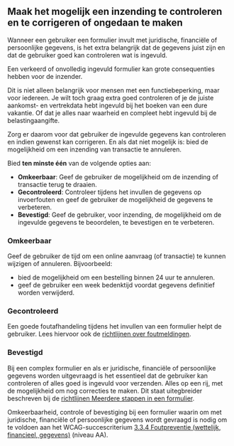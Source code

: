 <!-- @license CC0-1.0 -->

## Maak het mogelijk een inzending te controleren en te corrigeren of ongedaan te maken

Wanneer een gebruiker een formulier invult met juridische, financiële of persoonlijke gegevens, is het extra belangrijk dat de gegevens juist zijn en dat de gebruiker goed kan controleren wat is ingevuld.

Een verkeerd of onvolledig ingevuld formulier kan grote consequenties hebben voor de inzender.

Dit is niet alleen belangrijk voor mensen met een functiebeperking, maar voor iedereen. Je wilt toch graag extra goed controleren of je de juiste aankomst- en vertrekdata hebt ingevuld bij het boeken van een dure vakantie. Of dat je alles naar waarheid en compleet hebt ingevuld bij de belastingaangifte.

Zorg er daarom voor dat gebruiker de ingevulde gegevens kan controleren en indien gewenst kan corrigeren. En als dat niet mogelijk is: bied de mogelijkheid om een inzending van transactie te annuleren.

Bied **ten minste één** van de volgende opties aan:

- **Omkeerbaar**: Geef de gebruiker de mogelijkheid om de inzending of transactie terug te draaien.
- **Gecontroleerd**: Controleer tijdens het invullen de gegevens op invoerfouten en geef de gebruiker de mogelijkheid de gegevens te verbeteren.
- **Bevestigd**: Geef de gebruiker, voor inzending, de mogelijkheid om de ingevulde gegevens te beoordelen, te bevestigen en te verbeteren.

### Omkeerbaar

Geef de gebruiker de tijd om een online aanvraag (of transactie) te kunnen wijzigen of annuleren.
Bijvoorbeeld:

- bied de mogelijkheid om een bestelling binnen 24 uur te annuleren.
- geef de gebruiker een week bedenktijd voordat gegevens definitief worden verwijderd.

### Gecontroleerd

Een goede foutafhandeling tijdens het invullen van een formulier helpt de gebruiker. Lees hiervoor ook de [richtlijnen over foutmeldingen](/richtlijnen/formulieren/foutmeldingen/).

### Bevestigd

Bij een complex formulier en als er juridische, financiële of persoonlijke gegevens worden uitgevraagd is het essentieel dat de gebruiker kan controleren of alles goed is ingevuld voor verzenden.
Alles op een rij, met de mogelijkheid om nog correcties te maken. Dit staat uitegbreider beschreven bij de [richtlijnen Meerdere stappen in een formulier](https://nldesignsystem.nl/richtlijnen/formulieren/meerdere-stappen).

Omkeerbaarheid, controle of bevestiging bij een formulier waarin om met juridische, financiële of persoonlijke gegevens wordt gevraagd is nodig om te voldoen aan het WCAG-succescriterium [3.3.4 Foutpreventie (wettelijk, financieel, gegevens)](/wcag/3.3.4/) (niveau AA).
